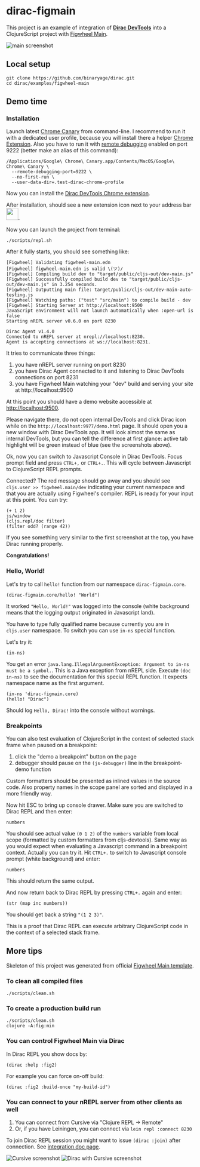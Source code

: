 # dirac-figmain

This project is an example of integration of [**Dirac DevTools**](https://github.com/binaryage/dirac) into a
ClojureScript project with [Figwheel Main](https://github.com/bhauman/figwheel-main).

![main screenshot](https://box.binaryage.com/dirac-figwheel-main-01.png)

## Local setup

    git clone https://github.com/binaryage/dirac.git
    cd dirac/examples/figwheel-main

## Demo time

### Installation

Launch latest [Chrome Canary](https://www.google.com/chrome/browser/canary.html) from command-line.
I recommend to run it with a dedicated user profile, because you will install there a helper [Chrome Extension](https://chrome.google.com/webstore/detail/dirac-devtools/kbkdngfljkchidcjpnfcgcokkbhlkogi).
Also you have to run it with [remote debugging](https://developer.chrome.com/devtools/docs/debugger-protocol) enabled on port 9222 (better make an alias of this command):

    /Applications/Google\ Chrome\ Canary.app/Contents/MacOS/Google\ Chrome\ Canary \
      --remote-debugging-port=9222 \
      --no-first-run \
      --user-data-dir=.test-dirac-chrome-profile

Now you can install the [Dirac DevTools Chrome extension](https://chrome.google.com/webstore/detail/dirac-devtools/kbkdngfljkchidcjpnfcgcokkbhlkogi).

After installation, should see a new extension icon next to your address bar <img src="https://box.binaryage.com/dirac-extension-icon.png" height="32">.

Now you can launch the project from terminal:

    ./scripts/repl.sh

After it fully starts, you should see something like:

    [Figwheel] Validating figwheel-main.edn
    [Figwheel] figwheel-main.edn is valid \(ツ)/
    [Figwheel] Compiling build dev to "target/public/cljs-out/dev-main.js"
    [Figwheel] Successfully compiled build dev to "target/public/cljs-out/dev-main.js" in 3.254 seconds.
    [Figwheel] Outputting main file: target/public/cljs-out/dev-main-auto-testing.js
    [Figwheel] Watching paths: ("test" "src/main") to compile build - dev
    [Figwheel] Starting Server at http://localhost:9500
    JavaScript environment will not launch automatically when :open-url is false
    Starting nREPL server v0.6.0 on port 8230

    Dirac Agent v1.4.0
    Connected to nREPL server at nrepl://localhost:8230.
    Agent is accepting connections at ws://localhost:8231.

It tries to communicate three things:

1. you have nREPL server running on port 8230
2. you have Dirac Agent connected to it and listening to Dirac DevTools connections on port 8231
3. you have Figwheel Main watching your "dev" build and serving your site at http://localhost:9500  

At this point you should have a demo website accessible at [http://localhost:9500](http://localhost:9500).

Please navigate there, do not open internal DevTools and click Dirac icon while on the `http://localhost:9977/demo.html` page.
It should open you a new window with Dirac DevTools app.
It will look almost the same as internal DevTools, but you can tell the difference at first glance: active tab highlight
will be green instead of blue (see the screenshots above).

Ok, now you can switch to Javascript Console in Dirac DevTools. Focus prompt field and press `CTRL+,` or `CTRL+.`.
This will cycle between Javascript to ClojureScript REPL prompts.

Connected? The red message should go away and you should see `cljs.user >> figwheel.main/dev` indicating your
current namespace and that you are actually using Figwheel's compiler.
REPL is ready for your input at this point. You can try:

    (+ 1 2)
    js/window
    (cljs.repl/doc filter)
    (filter odd? (range 42))

If you see something very similar to the first screenshot at the top, you have Dirac running properly.

**Congratulations!**

### Hello, World!

Let's try to call `hello!` function from our namespace `dirac-figmain.core`.

    (dirac-figmain.core/hello! "World")

It worked `"Hello, World!"` was logged into the console (white background means that the logging output originated in Javascript land).

You have to type fully qualified name because currently you are in `cljs.user` namespace. To switch you can use `in-ns` special function.

Let's try it:

    (in-ns)

You get an error `java.lang.IllegalArgumentException: Argument to in-ns must be a symbol.`. This is a Java exception from nREPL side.
Execute `(doc in-ns)` to see the documentation for this special REPL function. It expects namespace name as the first argument.

    (in-ns 'dirac-figmain.core)
    (hello! "Dirac")

Should log `Hello, Dirac!` into the console without warnings.

### Breakpoints

You can also test evaluation of ClojureScript in the context of selected stack frame when paused on a breakpoint:

1. click the "demo a breakpoint" button on the page
2. debugger should pause on the `(js-debugger)` line in the breakpoint-demo function

Custom formatters should be presented as inlined values in the source code.
Also property names in the scope panel are sorted and displayed in a more friendly way.

Now hit ESC to bring up console drawer. Make sure you are switched to Dirac REPL and then enter:

    numbers

You should see actual value `(0 1 2)` of the `numbers` variable from local scope (formatted by custom formatters from cljs-devtools).
Same way as you would expect when evaluating a Javascript command in a breakpoint context. Actually you can try it.
Hit `CTRL+.` to switch to Javascript console prompt (white background) and enter:

    numbers

This should return the same output.

And now return back to Dirac REPL by pressing `CTRL+.` again and enter:

    (str (map inc numbers))

You should get back a string `"(1 2 3)"`.

This is a proof that Dirac REPL can execute arbitrary ClojureScript code in the context of a selected stack frame.

## More tips

Skeleton of this project was generated from official [Figwheel Main template](https://rigsomelight.com/figwheel-main-template/).

### To clean all compiled files

    ./scripts/clean.sh

### To create a production build run

    ./scripts/clean.sh
    clojure -A:fig:min

### You can control Figwheel Main via Dirac

In Dirac REPL you show docs by:

    (dirac :help :fig2)

For example you can force on-off build:

    (dirac :fig2 :build-once "my-build-id")

### You can connect to your nREPL server from other clients as well

1. You can connect from Cursive via "Clojure REPL -> Remote"
2. Or, if you have Leiningen, you can connect via `lein repl :connect 8230`

To join Dirac REPL session you might want to issue `(dirac :join)` after connection. See [integration doc page](https://github.com/binaryage/dirac/blob/master/docs/integration.md).

![Cursive screenshot](https://box.binaryage.com/dirac-figwheel-main-02.png)
![Dirac with Cursive screenshot](https://box.binaryage.com/dirac-figwheel-main-03.png)



